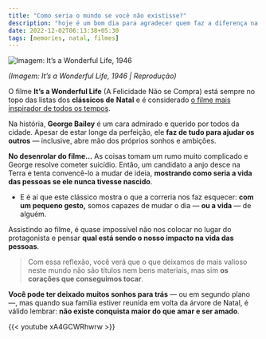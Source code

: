 ```yaml
---
title: "Como seria o mundo se você não existisse?"
description: "hoje é um bom dia para agradecer quem faz a diferença na sua vida. mande essa mensagem para uma pessoa especial"
date: 2022-12-02T06:13:38+05:30
tags: [memories, natal, filmes]
---
```


![Imagem: It’s a Wonderful Life, 1946](https://i1.wp.com/imageup.me/images/imagem-it-s-a-wonderful-life-1946.jpeg?resize=400,255)

*(Imagem: It’s a Wonderful Life, 1946 | Reprodução)*

O filme **It’s a Wonderful Life** (A Felicidade Não se Compra) está sempre no topo das listas dos **clássicos de**  **Natal** e é considerado [o filme mais inspirador de todos os tempos](https://pt.wikipedia.org/wiki/Lista_dos_filmes_estadunidenses_mais_inspiradores_segundo_o_American_Film_Institute).

Na história, **George Bailey** é um cara admirado e querido por todos da cidade. Apesar de estar longe da perfeição, ele **faz de tudo para ajudar os outros** — inclusive, abre mão dos próprios sonhos e ambições.

**No desenrolar do filme…** As coisas tomam um rumo muito complicado e George resolve cometer suicídio. Então, um candidato a anjo desce na Terra e tenta convencê-lo a mudar de ideia, **mostrando como seria a vida das pessoas se ele nunca tivesse nascido**.

-   E é aí que este clássico mostra o que a correria nos faz esquecer: **com um pequeno gesto,** somos capazes de mudar o dia — **ou a vida** — de alguém.
    

Assistindo ao filme, é quase impossível não nos colocar no lugar do protagonista e pensar **qual está sendo o nosso impacto na vida das pessoas**.

> Com essa reflexão, você verá que o que deixamos de mais valioso neste mundo não são títulos nem bens materiais, mas sim **os corações que conseguimos tocar**.

**Você pode ter deixado muitos sonhos para trás** — ou em segundo plano —, mas quando sua família estiver reunida em volta da árvore de Natal, é válido lembrar: **não existe conquista maior do que amar e ser amado**.

{{< youtube xA4GCWRhwrw >}}






